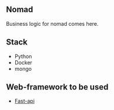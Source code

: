 ## Nomad
 Business logic for nomad comes here.
 
 ## Stack
 - Python
 - Docker
 - mongo
 
 ## Web-framework to be used
 - [Fast-api](https://fastapi.tiangolo.com/)
